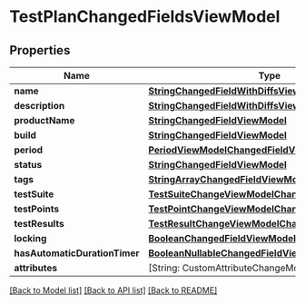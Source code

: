# TestPlanChangedFieldsViewModel

## Properties
Name | Type | Description | Notes
------------ | ------------- | ------------- | -------------
**name** | [**StringChangedFieldWithDiffsViewModel**](StringChangedFieldWithDiffsViewModel.md) |  | [optional] 
**description** | [**StringChangedFieldWithDiffsViewModel**](StringChangedFieldWithDiffsViewModel.md) |  | [optional] 
**productName** | [**StringChangedFieldViewModel**](StringChangedFieldViewModel.md) |  | [optional] 
**build** | [**StringChangedFieldViewModel**](StringChangedFieldViewModel.md) |  | [optional] 
**period** | [**PeriodViewModelChangedFieldViewModel**](PeriodViewModelChangedFieldViewModel.md) |  | [optional] 
**status** | [**StringChangedFieldViewModel**](StringChangedFieldViewModel.md) |  | [optional] 
**tags** | [**StringArrayChangedFieldViewModel**](StringArrayChangedFieldViewModel.md) |  | [optional] 
**testSuite** | [**TestSuiteChangeViewModelChangedFieldViewModel**](TestSuiteChangeViewModelChangedFieldViewModel.md) |  | [optional] 
**testPoints** | [**TestPointChangeViewModelChangedFieldViewModel**](TestPointChangeViewModelChangedFieldViewModel.md) |  | [optional] 
**testResults** | [**TestResultChangeViewModelChangedFieldViewModel**](TestResultChangeViewModelChangedFieldViewModel.md) |  | [optional] 
**locking** | [**BooleanChangedFieldViewModel**](BooleanChangedFieldViewModel.md) |  | [optional] 
**hasAutomaticDurationTimer** | [**BooleanNullableChangedFieldViewModel**](BooleanNullableChangedFieldViewModel.md) |  | [optional] 
**attributes** | [String: CustomAttributeChangeModel] |  | [optional] 

[[Back to Model list]](../README.md#documentation-for-models) [[Back to API list]](../README.md#documentation-for-api-endpoints) [[Back to README]](../README.md)


